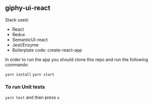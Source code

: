 ## giphy-ui-react

Stack used:

- React
- Redux
- SemanticUI-react
- Jest/Enzyme
- Boilerplate code: create-react-app

In order to run the app you should clone this repo and run the following commands:

`yarn install`
`yarn start`

### To run Unit tests

`yarn test` and then press `a`
